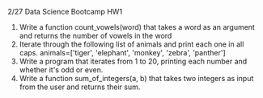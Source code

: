 2/27 Data Science Bootcamp HW1

1. Write a function  count_vowels(word) that takes a word as an argument and returns the number of vowels in the word
2. Iterate through the following list of animals and print each one in all caps.
  animals=['tiger', 'elephant', 'monkey', 'zebra', 'panther']
3. Write a program that iterates from 1 to 20, printing each number and whether it's odd or even.
4. Write a function sum_of_integers(a, b) that takes two integers as input from the user and returns their sum.
